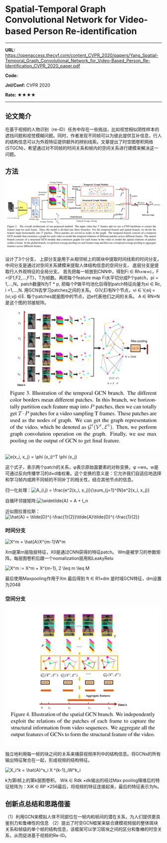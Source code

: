 # Spatial-Temporal Graph Convolutional Network for Video-based Person Re-identiﬁcation

---

**URL:** https://openaccess.thecvf.com/content_CVPR_2020/papers/Yang_Spatial-Temporal_Graph_Convolutional_Network_for_Video-Based_Person_Re-Identification_CVPR_2020_paper.pdf

**Code:** 

**Jnl/Conf:** CVPR 2020

**Rate:** ★★★★

---

## 论文简介
  在基于视频的人物识别（re-ID）任务中存在一些挑战，比如视觉相似阴性样本的遮挡问题和视觉模糊问题。同时，作者发现不同帧可以为彼此提供互补信息，行人的结构信息可以为外观特征提供额外的辨别线索。文章提出了时空图卷积网络(STGCN)，希望通过对不同帧的时间关系和帧内的空间关系进行建模来解决这一问题。
 
## 方法

![1](../images/mnie/20211103.1.png)

设计了3个分支， 上部分支是用于从相邻帧上的斑块中提取时间线索的时间分支， 中间分支是通过对空间关系建模来提取人体结构信息的空间分支， 底层分支是提取行人外观特征的全局分支。
首先把每一帧放到CNN中，得到Fi ∈ Rh×w×c，F ={F1,F2,...,FT}，T为帧数。再把每个feature map Fi水平切分成P个patch，pi = 1,...,N。patch数量N为T * p, 把每个P做平均池化后得到patch特征向量为xi ∈ Rc, i =1,...,N.
用GCN去学习patches之间的关系。 G(V,E)有N个节点，vi ∈ V,eij = (vi,vj) ∈E. 每个patches就是图中的节点，边e代表他们之间的关系。 A ∈ RN×N是这个图的邻接矩阵。

![1](../images/mnie/20211103.2.png)

<img src="https://latex.codecogs.com/svg.image?e(x_i,&space;x_j)&space;=&space;\phi&space;(x_i)^T&space;\phi&space;(x_j)" title="e(x_i, x_j) = \phi (x_i)^T \phi (x_j)" />

这个式子，表示两个patch的关系，φ表示原始面要素的对称变换，φ =wx。w是可通过反向传播学习的d×d维权重。这个变换的意义是：它允许我们自适应地选择和学习帧内或跨不同帧的不同补丁的相关性，结合其他节点的信息。

归一化处理：<img src="https://latex.codecogs.com/svg.image?A_(i,j)&space;=&space;\frac{e^2(x_i,&space;x_j)}{\sum_{j=1}^{N}e^2(x_i,&space;x_j)}" title="A_(i,j) = \frac{e^2(x_i, x_j)}{\sum_{j=1}^{N}e^2(x_i, x_j)}" />

自循环邻接矩阵:<img src="https://latex.codecogs.com/svg.image?\widetilde{A}&space;=&space;A&space;&plus;&space;I_n" title="\widetilde{A} = A + I_n" />

近似图拉普拉斯：<img src="https://latex.codecogs.com/svg.image?\hat{A}&space;=&space;\tilde{D}^{-\frac{1}{2}}\tilde{A}\tilde{D}^{-\frac{1}{2}}" title="\hat{A} = \tilde{D}^{-\frac{1}{2}}\tilde{A}\tilde{D}^{-\frac{1}{2}}" />

### 时间分支

<img src="https://latex.codecogs.com/svg.image?X^m&space;=&space;\hat{A}X^{m-1}W^m&space;" title="X^m = \hat{A}X^{m-1}W^m " />

Xm是第m层隐层特征，X0是通过CNN获得的特征patch。 Wm是被学习的参数矩阵。每层图卷积后跟一个nomalization层用和LeakyRelu

<img src="https://latex.codecogs.com/svg.image?X^m&space;:=&space;X^m&space;&plus;&space;X^{m-1},&space;2&space;\leq&space;m&space;\leq&space;M&space;&space;" title="X^m := X^m + X^{m-1}, 2 \leq m \leq M " />

最后使用Maxpooling作用于Xm 最后得到 ft ∈ R1×dm 是时域GCN特征，dm设置为2048

### 空间分支
![1](../images/mnie/20211103.3.png)

独立地利用每一帧的块之间的关系来捕获视频序列中的结构信息。将GCNs的所有输出特征聚合在一起，形成视频的结构特征。

<img src="https://latex.codecogs.com/svg.image?X_i^k&space;=&space;\hat{A}^s_i&space;X&space;^{k-1}_iW^k_i" title="X_i^k = \hat{A}^s_i X ^{k-1}_iW^k_i" />

k为第i帧上的第k层图卷积。 Wik ∈ Rdk ×dk输出的经过Max pooling降维后的特征矩阵为：XiK ∈ RP ×256最后，将视频的特征连接起来，最后的特征表示为fs。


## 创新点总结和思路借鉴
 （1）利用GCN来模拟人体不同部位在一帧内和帧间的潜在关系，为人们提供更具鉴别力和鲁棒性的信息
 （2）提出了时空GCN框架来联合建模视频层的整体斑块关系和帧级的单个帧的结构信息，该框架可以学习斑块之间的区分和鲁棒的时空关系，从而促进基于视频的Re-ID。
